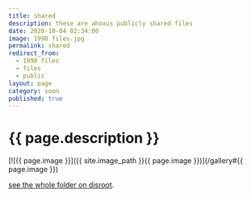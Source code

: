```yaml
---
title: shared
description: these are ahoxus publicly shared files
date: 2020-10-04 02:34:00
image: 1998 files.jpg
permalink: shared
redirect_from:
  - 1998 files
  - files
  - public
layout: page
category: soon
published: true
---
```


# {{ page.description }}

[![{{ page.image }}]({{ site.image_path }}{{ page.image }})](/gallery#{{ page.image }})

[see the whole folder on disroot](https://cloud.disroot.org/s/CPjzdkbJi4BHwbw).
